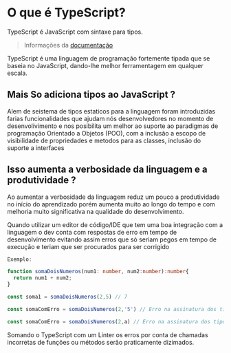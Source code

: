 # O que é TypeScript?

TypeScript é JavaScript com sintaxe para tipos.
>Informações da [documentação](https://www.typescriptlang.org/pt/)


TypeScript é uma linguagem de programação fortemente tipada que se baseia no JavaScript, dando-lhe melhor ferramentagem em qualquer escala.

## Mais So adiciona tipos ao JavaScript ?

Alem de seistema de tipos estaticos para a linguagem foram introduzidas farias funcionalidades que ajudam nós desenvolvedores no momento de desenvolivimento e nos posibilita um melhor ao suporte ao paradigmas de programação Orientado a Objetos (POO), com a inclusão a escopo de visibilidade de propriedades e metodos para as classes, inclusão do suporte a interfaces


## Isso aumenta a verbosidade da linguagem e a produtividade ?

Ao aumentar a verbosidade da linguagem reduz um pouco a produtividade no início do aprendizado porém aumenta muito ao longo do tempo e com melhoria muito significativa na qualidade do desenvolvimento.

Quando utilizar um editor de código/IDE que tem uma boa integração com a linguagem o dev conta com respostas de erro em tempo de desenvolvimento evitando assim erros que só seriam pegos em tempo de execução e teriam que ser procurados para ser corrigido



```typescript
Exemplo: 

function somaDoisNumeros(num1: number, num2:number):number{
  return num1 + num2;
}

const soma1 = somaDoisNumeros(2,5) // 7

const somaComErro = somaDoisNumeros(2,'5') // Erro na assinatura dos tipos dos parâmetros * é apontado pela IDE

const somaComErro = somaDoisNumeros(2,a) // Erro na assinatura dos tipos dos parâmetros * é apontado pela IDE
```

Somando o TypeScript com um Linter os erros por conta de chamadas incorretas de funções ou métodos serão praticamente dizimados.

